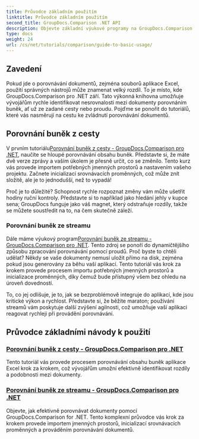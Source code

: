 ```yaml
---
title: Průvodce základním použitím
linktitle: Průvodce základním použitím
second_title: GroupDocs.Comparison .NET API
description: Objevte základní výukové programy na GroupDocs.Comparison for .NET pro efektivní porovnávání dokumentů a informace o vývoji. Naučte se snadno porovnávat buňky Excelu.
type: docs
weight: 24
url: /cs/net/tutorials/comparison/guide-to-basic-usage/
---
```

## Zavedení

Pokud jde o porovnávání dokumentů, zejména souborů aplikace Excel, použití správných nástrojů může znamenat velký rozdíl. To je místo, kde GroupDocs.Comparison pro .NET září. Tato výkonná knihovna umožňuje vývojářům rychle identifikovat nesrovnalosti mezi dokumenty porovnáním buněk, ať už ze zadané cesty nebo proudu. Pojďme se ponořit do tutoriálů, které vás nasměrují na cestu ke zvládnutí porovnávání dokumentů.

## Porovnání buněk z cesty

 V prvním tutoriálu[Porovnání buněk z cesty - GroupDocs.Comparison pro .NET](./comparing-cells-from-path/), naučíte se hloupé porovnávání obsahu buněk. Představte si, že máte dvě verze zprávy a vaším úkolem je přesně určit, co se změnilo. Tento kurz vás provede importem potřebných jmenných prostorů a nastavením vašeho projektu. Začnete inicializací srovnávacích proměnných, což může znít složitě, ale je to jednodušší, než to vypadá!

Proč je to důležité? Schopnost rychle rozpoznat změny vám může ušetřit hodiny ruční kontroly. Představte si to například jako hledání jehly v kupce sena; GroupDocs funguje jako váš magnet, který odstraňuje rozdíly, takže se můžete soustředit na to, na čem skutečně záleží.

### Porovnání buněk ze streamu

 Dále máme výukový program[Porovnání buněk ze streamu - GroupDocs.Comparison pro .NET](./comparing-cells-from-stream/). Tento zdroj se ponoří do dynamičtějšího způsobu zpracování porovnávání pomocí proudů. Proč byste to chtěli udělat? Někdy se vaše dokumenty nemusí uložit přímo na disk, zejména pokud jsou generovány za běhu vaší aplikací. Tento tutoriál vás krok za krokem provede procesem importu potřebných jmenných prostorů a inicializace proměnných, díky čemuž bude přístupný všem bez ohledu na úroveň dovedností.

To, co jej odlišuje, je to, jak se bezproblémově integruje do aplikací, kde jsou kritické výkon a rychlost. Představte si, že běžíte maraton; používání streamů vám poskytuje další zvýšení agilnosti, což umožňuje vaší aplikaci reagovat rychleji při provádění porovnávání.

## Průvodce základními návody k použití
### [Porovnání buněk z cesty - GroupDocs.Comparison pro .NET](./comparing-cells-from-path/)
Tento tutoriál vás provede procesem porovnávání obsahu buněk aplikace Excel krok za krokem, což vývojářům umožní efektivně identifikovat rozdíly a podobnosti mezi dokumenty.
### [Porovnání buněk ze streamu - GroupDocs.Comparison pro .NET](./comparing-cells-from-stream/)
Objevte, jak efektivně porovnávat dokumenty pomocí GroupDocs.Comparison for .NET. Tento komplexní průvodce vás krok za krokem provede importem jmenných prostorů, inicializací srovnávacích proměnných a prováděním porovnávání dokumentů.